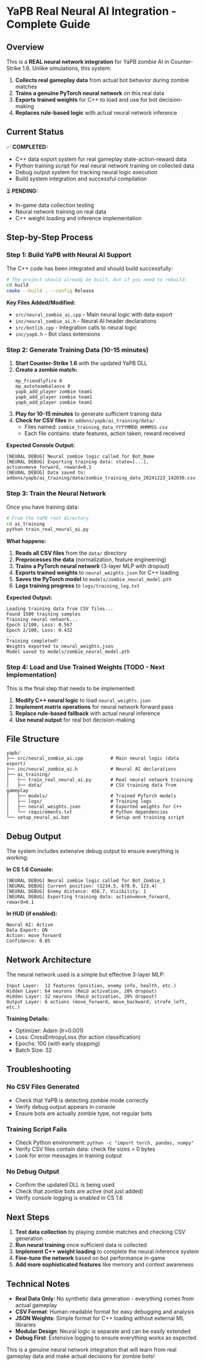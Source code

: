 # YaPB Real Neural AI Integration - Complete Guide

## Overview

This is a **REAL neural network integration** for YaPB zombie AI in Counter-Strike 1.6. Unlike simulations, this system:

1. **Collects real gameplay data** from actual bot behavior during zombie matches
2. **Trains a genuine PyTorch neural network** on this real data
3. **Exports trained weights** for C++ to load and use for bot decision-making
4. **Replaces rule-based logic** with actual neural network inference

## Current Status

✅ **COMPLETED:**
- C++ data export system for real gameplay state-action-reward data
- Python training script for real neural network training on collected data
- Debug output system for tracking neural logic execution
- Build system integration and successful compilation

⏳ **PENDING:**
- In-game data collection testing
- Neural network training on real data
- C++ weight loading and inference implementation

## Step-by-Step Process

### Step 1: Build YaPB with Neural AI Support

The C++ code has been integrated and should build successfully:

```bash
# The project should already be built, but if you need to rebuild:
cd build
cmake --build . --config Release
```

**Key Files Added/Modified:**
- `src/neural_zombie_ai.cpp` - Main neural logic with data export
- `inc/neural_zombie_ai.h` - Neural AI header declarations
- `src/botlib.cpp` - Integration calls to neural logic
- `inc/yapb.h` - Bot class extensions

### Step 2: Generate Training Data (10-15 minutes)

1. **Start Counter-Strike 1.6** with the updated YaPB DLL
2. **Create a zombie match:**
   ```
   mp_friendlyfire 0
   mp_autoteambalance 0
   yapb_add_player zombie team1
   yapb_add_player zombie team1
   yapb_add_player zombie team1
   ```
3. **Play for 10-15 minutes** to generate sufficient training data
4. **Check for CSV files** in: `addons/yapb/ai_training/data/`
   - Files named: `zombie_training_data_YYYYMMDD_HHMMSS.csv`
   - Each file contains: state features, action taken, reward received

**Expected Console Output:**
```
[NEURAL DEBUG] Neural zombie logic called for Bot_Name
[NEURAL DEBUG] Exporting training data: state=[...], action=move_forward, reward=0.1
[NEURAL DEBUG] Data saved to: addons/yapb/ai_training/data/zombie_training_data_20241223_142030.csv
```

### Step 3: Train the Neural Network

Once you have training data:

```bash
# From the YaPB root directory
cd ai_training
python train_real_neural_ai.py
```

**What happens:**
1. **Reads all CSV files** from the `data/` directory
2. **Preprocesses the data** (normalization, feature engineering)
3. **Trains a PyTorch neural network** (3-layer MLP with dropout)
4. **Exports trained weights** to `neural_weights.json` for C++ loading
5. **Saves the PyTorch model** to `models/zombie_neural_model.pth`
6. **Logs training progress** to `logs/training_log.txt`

**Expected Output:**
```
Loading training data from CSV files...
Found 1500 training samples
Training neural network...
Epoch 1/100, Loss: 0.567
Epoch 2/100, Loss: 0.432
...
Training completed!
Weights exported to neural_weights.json
Model saved to models/zombie_neural_model.pth
```

### Step 4: Load and Use Trained Weights (TODO - Next Implementation)

This is the final step that needs to be implemented:

1. **Modify C++ neural logic** to load `neural_weights.json`
2. **Implement matrix operations** for neural network forward pass
3. **Replace rule-based fallback** with actual neural inference
4. **Use neural output** for real bot decision-making

## File Structure

```
yapb/
├── src/neural_zombie_ai.cpp          # Main neural logic (data export)
├── inc/neural_zombie_ai.h            # Neural AI declarations  
├── ai_training/
│   ├── train_real_neural_ai.py       # Real neural network training
│   ├── data/                         # CSV training data from gameplay
│   ├── models/                       # Trained PyTorch models
│   ├── logs/                         # Training logs
│   ├── neural_weights.json           # Exported weights for C++
│   └── requirements.txt              # Python dependencies
└── setup_neural_ai.bat               # Setup and training script
```

## Debug Output

The system includes extensive debug output to ensure everything is working:

**In CS 1.6 Console:**
```
[NEURAL DEBUG] Neural zombie logic called for Bot_Zombie_1
[NEURAL DEBUG] Current position: (1234.5, 678.9, 123.4)
[NEURAL DEBUG] Enemy distance: 456.7, Visibility: 1
[NEURAL DEBUG] Exporting training data: action=move_forward, reward=0.1
```

**In HUD (if enabled):**
```
Neural AI: Active
Data Export: ON
Action: move_forward
Confidence: 0.85
```

## Network Architecture

The neural network used is a simple but effective 3-layer MLP:

```
Input Layer:  12 features (position, enemy info, health, etc.)
Hidden Layer: 64 neurons (ReLU activation, 20% dropout)
Hidden Layer: 32 neurons (ReLU activation, 20% dropout)  
Output Layer: 6 actions (move_forward, move_backward, strafe_left, etc.)
```

**Training Details:**
- Optimizer: Adam (lr=0.001)
- Loss: CrossEntropyLoss (for action classification)
- Epochs: 100 (with early stopping)
- Batch Size: 32

## Troubleshooting

### No CSV Files Generated
- Check that YaPB is detecting zombie mode correctly
- Verify debug output appears in console
- Ensure bots are actually zombie type, not regular bots

### Training Script Fails
- Check Python environment: `python -c "import torch, pandas, numpy"`
- Verify CSV files contain data: check file sizes > 0 bytes
- Look for error messages in training output

### No Debug Output
- Confirm the updated DLL is being used
- Check that zombie bots are active (not just added)
- Verify console logging is enabled in CS 1.6

## Next Steps

1. **Test data collection** by playing zombie matches and checking CSV generation
2. **Run neural training** once sufficient data is collected
3. **Implement C++ weight loading** to complete the neural inference system
4. **Fine-tune the network** based on bot performance in-game
5. **Add more sophisticated features** like memory and context awareness

## Technical Notes

- **Real Data Only**: No synthetic data generation - everything comes from actual gameplay
- **CSV Format**: Human-readable format for easy debugging and analysis  
- **JSON Weights**: Simple format for C++ loading without external ML libraries
- **Modular Design**: Neural logic is separate and can be easily extended
- **Debug First**: Extensive logging to ensure everything works as expected

This is a genuine neural network integration that will learn from real gameplay data and make actual decisions for zombie bots!
